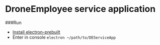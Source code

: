 # DroneEmployee service application
###Run
* [Install electron-prebuilt](https://github.com/electron-userland/electron-prebuilt#installation)
* Enter in console `electron ~/path/to/DEServiceApp`
